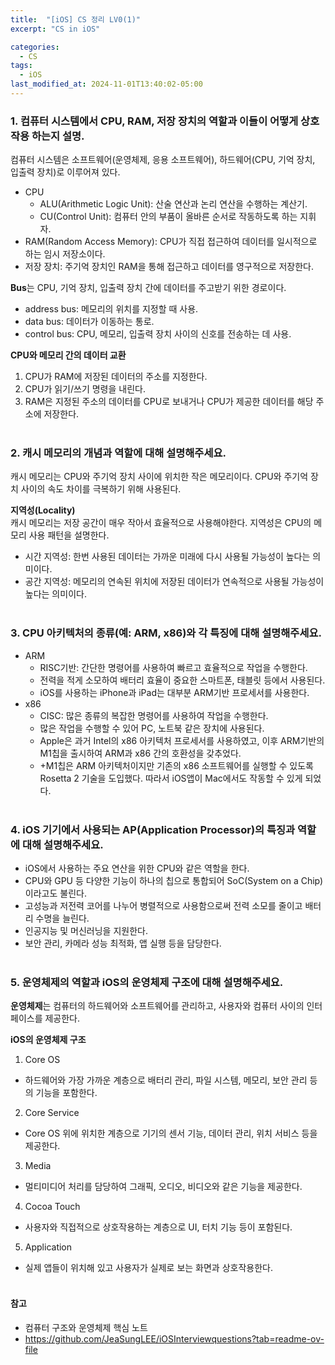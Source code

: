```yaml
---
title:  "[iOS] CS 정리 LV0(1)"
excerpt: "CS in iOS"

categories:
  - CS
tags:
  - iOS
last_modified_at: 2024-11-01T13:40:02-05:00
---
```



### 1. 컴퓨터 시스템에서 CPU, RAM, 저장 장치의 역할과 이들이 어떻게 상호작용 하는지 설명.
컴퓨터 시스템은 소프트웨어(운영체제, 응용 소프트웨어), 하드웨어(CPU, 기억 장치, 입출력 장치)로 이루어져 있다.

- CPU
  - ALU(Arithmetic Logic Unit): 산술 연산과 논리 연산을 수행하는 계산기.
  - CU(Control Unit): 컴퓨터 안의 부품이 올바른 순서로 작동하도록 하는 지휘자.
- RAM(Random Access Memory): CPU가 직접 접근하여 데이터를 일시적으로 하는 임시 저장소이다.
- 저장 장치: 주기억 장치인 RAM을 통해 접근하고 데이터를 영구적으로 저장한다.

**Bus**는 CPU, 기억 장치, 입출력 장치 간에 데이터를 주고받기 위한 경로이다. 
- address bus: 메모리의 위치를 지정할 때 사용.
- data bus: 데이터가 이동하는 통로.
- control bus: CPU, 메모리, 입출력 장치 사이의 신호를 전송하는 데 사용.

**CPU와 메모리 간의 데이터 교환**<br>
1. CPU가 RAM에 저장된 데이터의 주소를 지정한다.
2. CPU가 읽기/쓰기 명령을 내린다.
3. RAM은 지정된 주소의 데이터를 CPU로 보내거나 CPU가 제공한 데이터를 해당 주소에 저장한다.
<br><br>

### 2. 캐시 메모리의 개념과 역할에 대해 설명해주세요.
캐시 메모리는 CPU와 주기억 장치 사이에 위치한 작은 메모리이다. 
CPU와 주기억 장치 사이의 속도 차이를 극복하기 위해 사용된다.

**지역성(Locality)**<br>
캐시 메모리는 저장 공간이 매우 작아서 효율적으로 사용해야한다. 지역성은 CPU의 메모리 사용 패턴을 설명한다.
- 시간 지역성: 한번 사용된 데이터는 가까운 미래에 다시 사용될 가능성이 높다는 의미이다.
- 공간 지역성: 메모리의 연속된 위치에 저장된 데이터가 연속적으로 사용될 가능성이 높다는 의미이다.
<br><br>

### 3. CPU 아키텍처의 종류(예: ARM, x86)와 각 특징에 대해 설명해주세요.

- ARM
  - RISC기반: 간단한 명령어를 사용하여 빠르고 효율적으로 작업을 수행한다. 
  - 전력을 적게 소모하여 배터리 효율이 중요한 스마트폰, 태블릿 등에서 사용된다.
  - iOS를 사용하는 iPhone과 iPad는 대부분 ARM기반 프로세서를 사용한다.
- x86
  - CISC: 많은 종류의 복잡한 명령어를 사용하여 작업을 수행한다.
  - 많은 작업을 수행할 수 있어 PC, 노트북 같은 장치에 사용된다.
  - Apple은 과거 Intel의 x86 아키텍처 프로세서를 사용하였고, 이후 ARM기반의 M1칩을 출시하여 ARM과 x86 간의 호환성을 갖추었다.
  - +M1칩은 ARM 아키텍처이지만 기존의 x86 소프트웨어를 실행할 수 있도록 Rosetta 2 기술을 도입했다. 따라서 iOS앱이 Mac에서도 작동할 수 있게 되었다.
<br><br>

### 4. iOS 기기에서 사용되는 AP(Application Processor)의 특징과 역할에 대해 설명해주세요.
- iOS에서 사용하는 주요 연산을 위한 CPU와 같은 역할을 한다. 
- CPU와 GPU 등 다양한 기능이 하나의 칩으로 통합되어 SoC(System on a Chip)이라고도 불린다.
- 고성능과 저전력 코어를 나누어 병렬적으로 사용함으로써 전력 소모를 줄이고 배터리 수명을 늘린다.
- 인공지능 및 머신러닝을 지원한다.
- 보안 관리, 카메라 성능 최적화, 앱 실행 등을 담당한다.
<br><br>

### 5. 운영체제의 역할과 iOS의 운영체제 구조에 대해 설명해주세요.<br>
**운영체제**는 컴퓨터의 하드웨어와 소프트웨어를 관리하고, 사용자와 컴퓨터 사이의 인터페이스를 제공한다.

**iOS의 운영체제 구조**
1. Core OS
  - 하드웨어와 가장 가까운 계층으로 배터리 관리, 파일 시스템, 메모리, 보안 관리 등의 기능을 포함한다.
2. Core Service
  - Core OS 위에 위치한 계층으로 기기의 센서 기능, 데이터 관리, 위치 서비스 등을 제공한다.
3. Media
  - 멀티미디어 처리를 담당하여 그래픽, 오디오, 비디오와 같은 기능을 제공한다.
4. Cocoa Touch
  - 사용자와 직접적으로 상호작용하는 계층으로 UI, 터치 기능 등이 포함된다.
5. Application
  - 실제 앱들이 위치해 있고 사용자가 실제로 보는 화면과 상호작용한다.
<br><br>

#### 참고
- 컴퓨터 구조와 운영체제 핵심 노트
- https://github.com/JeaSungLEE/iOSInterviewquestions?tab=readme-ov-file
